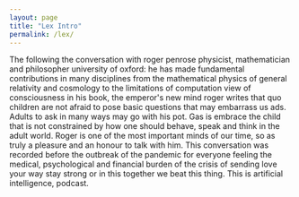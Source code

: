 ```yaml
---
layout: page
title: "Lex Intro"
permalink: /lex/
---
```


The following the conversation with roger penrose physicist, mathematician and philosopher university of oxford: he has made fundamental contributions in many disciplines from the mathematical physics of general relativity and cosmology to the limitations of computation view of consciousness in his book, the emperor's new mind roger writes that quo children are not afraid to pose basic questions that may embarrass us ads. Adults to ask in many ways may go with his pot. Gas is embrace the child that is not constrained by how one should behave, speak and think in the adult world. Roger is one of the most important minds of our time, so as truly a pleasure and an honour to talk with him. This conversation was recorded before the outbreak of the pandemic for everyone feeling the medical, psychological and financial burden of the crisis of sending love your way stay strong or in this together we beat this thing. This is artificial intelligence, podcast.
